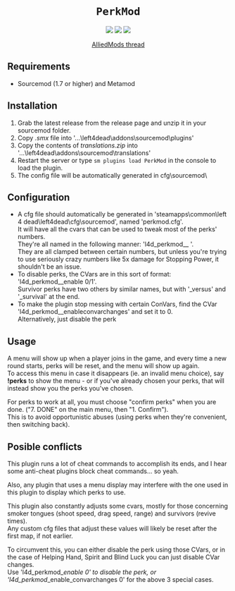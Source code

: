 <div align="center">
  <h1><code>PerkMod</code></h1>
    <p style="margin-bottom: 0.5ex;">
    <img src="https://img.shields.io/github/downloads/2Grey/L4D1_2-Plugins/total"/>
    <img src="https://img.shields.io/github/last-commit/2Grey/L4D1_2-Plugins"/>
    <img src="https://img.shields.io/github/repo-size/2Grey/L4D1_2-Plugins"/>
  </p>
  <p><a href="https://forums.alliedmods.net/showthread.php?t=99305">AlliedMods thread</a></p>
</div>

## Requirements ##

- Sourcemod (1.7 or higher) and Metamod

## Installation ##

1. Grab the latest release from the release page and unzip it in your sourcemod folder.
2. Copy _.smx_ file into '...\left4dead\addons\sourcemod\plugins\'
3. Copy the contents of _translations.zip_ into '...\left4dead\addons\sourcemod\translations\'
4. Restart the server or type `sm plugins load PerkMod` in the console to load the plugin.
5. The config file will be automatically generated in cfg\sourcemod\

## Configuration ##
- A cfg file should automatically be generated in 'steamapps\common\left 4 dead\left4dead\cfg\sourcemod', named 'perkmod.cfg'. \
It will have all the cvars that can be used to tweak most of the perks' numbers.\
They're all named in the following manner: 'l4d_perkmod_<perkname>_<property> <variable>'.\
They are all clamped between certain numbers, but unless you're trying to use seriously crazy numbers like 5x damage for Stopping Power, it shouldn't be an issue.
- To disable perks, the CVars are in this sort of format: 'l4d_perkmod_<perkname>_enable 0/1'.\
 Survivor perks have two others by similar names, but with '_versus' and '_survival' at the end.
- To make the plugin stop messing with certain ConVars, find the CVar 'l4d_perkmod_<perkname>_enableconvarchanges' and set it to 0.\
Alternatively, just disable the perk


## Usage ##

A menu will show up when a player joins in the game, and every time a new round starts, perks will be reset, and the menu will show up again.\
To access this menu in case it disappears (ie. an invalid menu choice), say **!perks** to show the menu - or if you've already chosen your perks, that will instead show you the perks you've chosen.

For perks to work at all, you must choose "confirm perks" when you are done. ("7. DONE" on the main menu, then "1. Confirm").\
This is to avoid opportunistic abuses (using perks when they're convenient, then switching back).

## Posible conflicts ##

This plugin runs a lot of cheat commands to accomplish its ends, and I hear some anti-cheat plugins block cheat commands... so yeah.

Also, any plugin that uses a menu display may interfere with the one used in this plugin to display which perks to use.

This plugin also constantly adjusts some cvars, mostly for those concerning smoker tongues (shoot speed, drag speed, range) and survivors (revive times).\
Any custom cfg files that adjust these values will likely be reset after the first map, if not earlier.

To circumvent this, you can either disable the perk using those CVars, or in the case of Helping Hand, Spirit and Blind Luck you can just disable CVar changes.\
Use 'l4d_perkmod_<perkname>_enable 0' to disable the perk, or 'l4d_perkmod_<perkname>_enable_convarchanges 0' for the above 3 special cases.